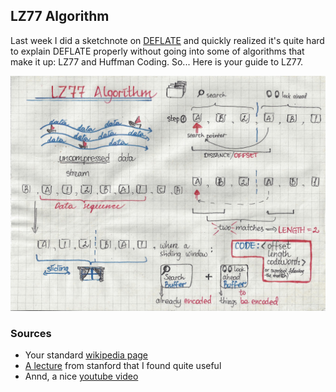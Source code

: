 ## LZ77 Algorithm

Last week I did a sketchnote on [DEFLATE](/guides/deflate.md) and quickly realized it's quite hard to explain DEFLATE properly without going into some of algorithms that make it up: LZ77 and Huffman Coding. So... Here is your guide to LZ77.

![lz77](/guides/img/lz77.jpg)


### Sources
- Your standard [wikipedia page](https://en.wikipedia.org/wiki/LZ77_and_LZ78)
- [A lecture](https://cs.stanford.edu/people/eroberts/courses/soco/projects/data-compression/lossless/lz77/algorithm.htm) from stanford that I found quite useful
- Annd, a nice [youtube video](https://www.youtube.com/watch?v=goOa3DGezUA)

